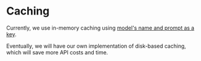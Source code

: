 # Caching

Currently, we use in-memory caching using [model's name and prompt as a key](https://docs.litellm.ai/docs/caching).

Eventually, we will have our own implementation of disk-based caching, which will save more API costs and time.
